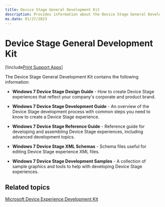 ```yaml
---
title: Device Stage General Development Kit
description: Provides information about the Device Stage General Development Kit.
ms.date: 01/27/2023
---
```


# Device Stage General Development Kit

[!include[Print Support Apps](../includes/print-support-apps.md)]

The Device Stage General Development Kit contains the following information:

- **Windows 7 Device Stage Design Guide** - How to create Device Stage experiences that reflect your company's corporate and product brand.

- **Windows 7 Device Stage Development Guide** - An overview of the Device Stage development process with common steps you need to know to create a Device Stage experience.

- **Windows 7 Device Stage Reference Guide** - Reference guide for developing and assembling Device Stage experiences, including advanced development topics.

- **Windows 7 Device Stage XML Schemas** - Schema files useful for editing Device Stage experience XML files.

- **Windows 7 Device Stage Development Samples** - A collection of sample graphics and tools to help with developing Device Stage experiences.

## Related topics

[Microsoft Device Experience Development Kit](/previous-versions/windows/hardware/device-stage/dn629504(v=vs.85))
